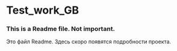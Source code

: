 # Test_work_GB

### This is a Readme file. Not important.

Это файл Readme. Здесь скоро появятся подробности проекта.